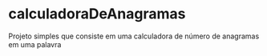 # calculadoraDeAnagramas
Projeto simples que consiste em uma calculadora de número de anagramas em uma palavra
